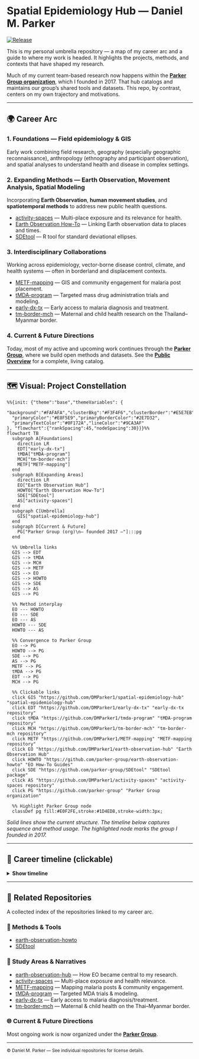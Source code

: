 # Spatial Epidemiology Hub — Daniel M. Parker

[![Release](https://img.shields.io/github/v/release/DMParker1/spatial-epidemiology-hub)](https://github.com/DMParker1/spatial-epidemiology-hub/releases)

This is my personal umbrella repository — a map of my career arc and a guide to where my work is headed. It highlights the projects, methods, and contexts that have shaped my research.  

Much of my current team-based research now happens within the [**Parker Group organization**](https://github.com/parker-group), which I founded in 2017. That hub catalogs and maintains our group’s shared tools and datasets. This repo, by contrast, centers on my own trajectory and motivations.  

---

## 🌍 Career Arc

### 1. **Foundations** — Field epidemiology & GIS
Early work combining field research, geography (especially geographic reconnaissance), anthropology (ethnography and participant observation), and spatial analyses to understand health and disease in complex settings.

### 2. **Expanding Methods** — Earth Observation, Movement Analysis, Spatial Modeling
Incorporating **Earth Observation**, **human movement studies**, and **spatiotemporal methods** to address new public health questions.  

- [activity-spaces](https://github.com/DMParker1/activity-spaces) — Multi-place exposure and its relevance for health.  
- [Earth Observation How-To](https://github.com/parker-group/earth-observation-howto) — Linking Earth observation data to places and times.  
- [SDEtool](https://github.com/parker-group/SDEtool) — R tool for standard deviational ellipses.  

### 3. **Interdisciplinary Collaborations**
Working across epidemiology, vector-borne disease control, climate, and health systems — often in borderland and displacement contexts.  

- [METF-mapping](https://github.com/DMParker1/METF-mapping) — GIS and community engagement for malaria post placement.  
- [tMDA-program](https://github.com/DMParker1/tmda-program) — Targeted mass drug administration trials and modeling.  
- [early-dx-tx](https://github.com/DMParker1/early-dx-tx) — Early access to malaria diagnosis and treatment.  
- [tm-border-mch](https://github.com/DMParker1/tm-border-mch) — Maternal and child health research on the Thailand–Myanmar border.  

### 4. **Current & Future Directions**
Today, most of my active and upcoming work continues through the [**Parker Group**](https://github.com/parker-group), where we build open methods and datasets. See the [**Public Overview**](https://github.com/parker-group/public-overview) for a complete, living catalog.  

---

<a id="constellation"></a>
## 🗺 Visual: Project Constellation

```mermaid
%%{init: {"theme":"base","themeVariables": {
  "background":"#FAFAFA","clusterBkg":"#F3F4F6","clusterBorder":"#E5E7EB",
  "primaryColor":"#E8F5E9","primaryBorderColor":"#2E7D32",
  "primaryTextColor":"#0F172A","lineColor":"#9CA3AF"
}, "flowchart":{"rankSpacing":45,"nodeSpacing":30}}}%%
flowchart TB
  subgraph A[Foundations]
    direction LR
    EDT["early-dx-tx"]
    tMDA["tMDA-program"]
    MCH["tm-border-mch"]
    METF["METF-mapping"]
  end
  subgraph B[Expanding Areas]
    direction LR
    EO["Earth Observation Hub"]
    HOWTO["Earth Observation How-To"]
    SDE["SDEtool"]
    AS["activity-spaces"]
  end
  subgraph C[Umbrella]
    GIS["spatial-epidemiology-hub"]
  end
  subgraph D[Current & Future]
    PG["Parker Group (org)\n— founded 2017 —"]:::pg
  end

  %% Umbrella links
  GIS --> EDT
  GIS --> tMDA
  GIS --> MCH
  GIS --> METF
  GIS --> EO
  GIS --> HOWTO
  GIS --> SDE
  GIS --> AS
  GIS --> PG

  %% Method interplay
  EO --- HOWTO
  EO --- SDE
  EO --- AS
  HOWTO --- SDE
  HOWTO --- AS

  %% Convergence to Parker Group
  EO --> PG
  HOWTO --> PG
  SDE --> PG
  AS --> PG
  METF --> PG
  tMDA --> PG
  EDT --> PG
  MCH --> PG

  %% Clickable links
  click GIS "https://github.com/DMParker1/spatial-epidemiology-hub" "spatial-epidemiology-hub"
  click EDT "https://github.com/DMParker1/early-dx-tx" "early-dx-tx repository"
  click tMDA "https://github.com/DMParker1/tmda-program" "tMDA-program repository"
  click MCH "https://github.com/DMParker1/tm-border-mch" "tm-border-mch repository"
  click METF "https://github.com/DMParker1/METF-mapping" "METF-mapping repository"
  click EO "https://github.com/DMParker1/earth-observation-hub" "Earth Observation Hub"
  click HOWTO "https://github.com/parker-group/earth-observation-howto" "EO How-To Guides"
  click SDE "https://github.com/parker-group/SDEtool" "SDEtool package"
  click AS "https://github.com/DMParker1/activity-spaces" "activity-spaces repository"
  click PG "https://github.com/parker-group" "Parker Group organization"

  %% Highlight Parker Group node
  classDef pg fill:#E0F2FE,stroke:#1D4ED8,stroke-width:3px;
```

*Solid lines show the current structure. The timeline below captures sequence and method usage. The highlighted node marks the group I founded in 2017.*

---
<a id="timeline"></a>
## 📜 Career timeline (clickable)
<details>
<summary><b>Show timeline</b></summary>

- **1980–2009 — Early years:** I have loved maps since childhood → growing interest in GIS & disease mapping as an undergrad. student *(University of Washington, Seattle)*.  
- **2009–2014 — Penn State:** Spatial methods with [Stephen Matthews](https://sociology.la.psu.edu/people/stephen-a-matthews/); dissertation on malaria & demography along the Thailand–Myanmar border. My interest in tropical diseases began at UW Seattle, but was cemented at Penn State w/ the ICEMR project and [Liwang Cui's](https://health.usf.edu/medicine/internalmedicine/infectious/faculty/liwangcui) mentorship. 
- **2013–2017 — tMDA trials:** MDA (mass drug admin.) for *P. falciparum*; informed METF → repo: [tmda-program](https://github.com/DMParker1/tmda-program).  
- **2013–2017 — Malaria Elimination Task Force (METF)-mapping (postdoc at SMRU/MORU):** Built GIS for malaria posts, logistics, analyses → repo: [METF-mapping](https://github.com/DMParker1/METF-mapping).  
- **2015–2017 — Maternal/Child Health (MCH) analyses:** SMRU MCH predates METF; I had (and have) several collaborations w/ [Roes McGready](https://www.ndm.ox.ac.uk/team/rose-mcgready); leveraged METF GIS → repo: [tm-border-mch](https://github.com/DMParker1/tm-border-mch).  
- **2016+     — EO collaborations:** LOWMRU / [Paul Newton](https://www.ndm.ox.ac.uk/team/paul-newton); EO used in METF & MCH → hub: [earth-observation-hub](https://github.com/DMParker1/earth-observation-hub).  
- **2017+     — Methods focus:** [SDEtool](https://github.com/parker-group/SDEtool) · [HumMovPatt](https://github.com/SaiTheinThanTun/HumMovPatt) · [earth-observation-howto](https://github.com/parker-group/earth-observation-howto).  
- **2017+     — UC Irvine:** Founded [Parker Group](https://github.com/parker-group) — open methods & datasets.
- **2024-2025 — sabbatical:** Spent time in Nepal, Oxford, Liverpool, Cairo, Türkiye - still quite active, dreaming next steps!
</details>


<!--
## 🧪 Methods ↔ Projects matrix (present links)

| Methods → Projects | METF | MCH | tMDA | EDT |
|---|:--:|:--:|:--:|:--:|
| **Earth Observation (EO)** | ✔️ | ✔️ |  |  |
| **SDEtool (SDE)** |  | ✔️ |  |  |
| **HumMovPatt** |  |  |  |  |
| **Raster-Buffer Extractor** |  |  |  |  |

> “EDT” = early-dx-tx.
-->

---

## 🔗 Related Repositories

A collected index of the repositories linked to my career arc.  

### 🧰 Methods & Tools
- [earth-observation-howto](https://github.com/parker-group/earth-observation-howto)  
- [SDEtool](https://github.com/parker-group/SDEtool)  

### 🔎 Study Areas & Narratives
- [earth-observation-hub](https://github.com/DMParker1/earth-observation-hub) — How EO became central to my research.  
- [activity-spaces](https://github.com/DMParker1/activity-spaces) — Multi-place exposure and health relevance.  
- [METF-mapping](https://github.com/DMParker1/METF-mapping) — Mapping malaria posts & community engagement.  
- [tMDA-program](https://github.com/DMParker1/tmda-program) — Targeted MDA trials & modeling.  
- [early-dx-tx](https://github.com/DMParker1/early-dx-tx) — Early access to malaria diagnosis/treatment.  
- [tm-border-mch](https://github.com/DMParker1/tm-border-mch) — Maternal & child health on the Thai–Myanmar border.  

### 🌐 Current & Future Directions
Most ongoing work is now organized under the [**Parker Group**](https://github.com/parker-group).  

---

<sub>© Daniel M. Parker — See individual repositories for license details.</sub>

